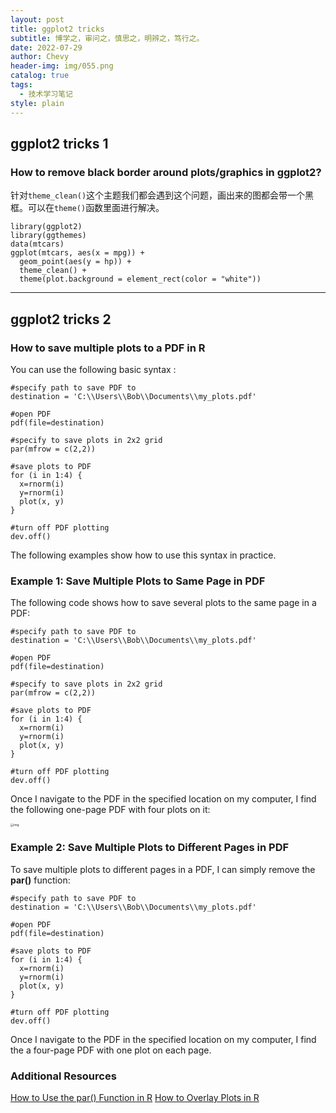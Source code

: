 ```yaml
---
layout: post
title: ggplot2 tricks
subtitle: 博学之，审问之，慎思之，明辨之，笃行之。
date: 2022-07-29
author: Chevy
header-img: img/055.png
catalog: true
tags:
  - 技术学习笔记
style: plain
---
```


## ggplot2 tricks 1

### How to remove black border around plots/graphics in ggplot2?

针对`theme_clean()`这个主题我们都会遇到这个问题，画出来的图都会带一个黑框。可以在`theme()`函数里面进行解决。

```shell
library(ggplot2)
library(ggthemes)
data(mtcars)
ggplot(mtcars, aes(x = mpg)) +
  geom_point(aes(y = hp)) +
  theme_clean() +
  theme(plot.background = element_rect(color = "white"))
```

---

## ggplot2 tricks 2

### How to save multiple plots to a PDF in R

You can use the following basic syntax :

```shell
#specify path to save PDF to
destination = 'C:\\Users\\Bob\\Documents\\my_plots.pdf'

#open PDF
pdf(file=destination)

#specify to save plots in 2x2 grid
par(mfrow = c(2,2))

#save plots to PDF
for (i in 1:4) {   
  x=rnorm(i)  
  y=rnorm(i)  
  plot(x, y)   
}

#turn off PDF plotting
dev.off() 
```

The following examples show how to use this syntax in practice.

### **Example 1: Save Multiple Plots to Same Page in PDF**

The following code shows how to save several plots to the same page in a PDF:

```shell
#specify path to save PDF to
destination = 'C:\\Users\\Bob\\Documents\\my_plots.pdf'

#open PDF
pdf(file=destination)

#specify to save plots in 2x2 grid
par(mfrow = c(2,2))

#save plots to PDF
for (i in 1:4) {   
  x=rnorm(i)  
  y=rnorm(i)  
  plot(x, y)   
}

#turn off PDF plotting
dev.off() 
```

Once I navigate to the PDF in the specified location on my computer, I find the following one-page PDF with four plots on it:

<img src="https://www.statology.org/wp-content/uploads/2021/07/pdfsave1.png" alt="img" style="zoom: 33%;" />

### **Example 2: Save Multiple Plots to Different Pages in PDF**

To save multiple plots to different pages in a PDF, I can simply remove the **par()** function:

```shell
#specify path to save PDF to
destination = 'C:\\Users\\Bob\\Documents\\my_plots.pdf'

#open PDF
pdf(file=destination)

#save plots to PDF
for (i in 1:4) {   
  x=rnorm(i)  
  y=rnorm(i)  
  plot(x, y)   
}

#turn off PDF plotting
dev.off() 
```

Once I navigate to the PDF in the specified location on my computer, I find the a four-page PDF with one plot on each page.

### **Additional Resources**

[How to Use the par() Function in R](https://www.statology.org/par-function-in-r/)
[How to Overlay Plots in R](https://www.statology.org/r-overlay-plots/)
